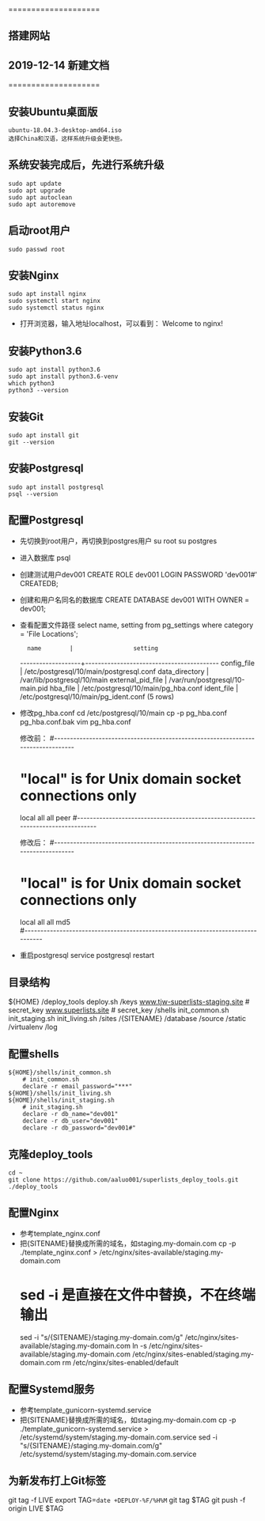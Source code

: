 ====================
## 搭建网站
## 2019-12-14 新建文档
====================

## 安装Ubuntu桌面版
    ubuntu-18.04.3-desktop-amd64.iso
    选择China和汉语，这样系统升级会更快些。
## 系统安装完成后，先进行系统升级
    sudo apt update
    sudo apt upgrade
    sudo apt autoclean
    sudo apt autoremove
## 启动root用户
    sudo passwd root


## 安装Nginx
    sudo apt install nginx
    sudo systemctl start nginx
    sudo systemctl status nginx
* 打开浏览器，输入地址localhost，可以看到：
    Welcome to nginx!
## 安装Python3.6
    sudo apt install python3.6
    sudo apt install python3.6-venv
    which python3
    python3 --version
## 安装Git
    sudo apt install git
    git --version
## 安装Postgresql
    sudo apt install postgresql
    psql --version


## 配置Postgresql
* 先切换到root用户，再切换到postgres用户
    su root
    su postgres
* 进入数据库
    psql
* 创建测试用户dev001
    CREATE ROLE dev001 LOGIN PASSWORD 'dev001#' CREATEDB; 
* 创建和用户名同名的数据库
    CREATE DATABASE dev001 WITH OWNER = dev001;
* 查看配置文件路径
    select name, setting from pg_settings where category = 'File Locations';

        name        |                 setting
    -------------------+------------------------------------------
    config_file       | /etc/postgresql/10/main/postgresql.conf
    data_directory    | /var/lib/postgresql/10/main
    external_pid_file | /var/run/postgresql/10-main.pid
    hba_file          | /etc/postgresql/10/main/pg_hba.conf
    ident_file        | /etc/postgresql/10/main/pg_ident.conf
    (5 rows)

* 修改pg_hba.conf
    cd /etc/postgresql/10/main
    cp -p pg_hba.conf pg_hba.conf.bak
    vim pg_hba.conf

    修改前：
    #--------------------------------------------------------------------------------
    # "local" is for Unix domain socket connections only
    local   all             all                                     peer
    #--------------------------------------------------------------------------------

    修改后：
    #--------------------------------------------------------------------------------
    # "local" is for Unix domain socket connections only
    local   all             all                                     md5    
    #--------------------------------------------------------------------------------

* 重启postgresql
    service postgresql restart


## 目录结构
${HOME}
    /deploy_tools
        deploy.sh
    /keys
        www.tjw-superlists-staging.site   # secret_key
        www.superlists.site    # secret_key
    /shells
        init_common.sh
        init_staging.sh
        init_living.sh
    /sites
        /{SITENAME}
            /database
            /source
            /static
            /virtualenv
            /log

## 配置shells
    ${HOME}/shells/init_common.sh
        # init_common.sh
        declare -r email_password="***"
    ${HOME}/shells/init_living.sh
    ${HOME}/shells/init_staging.sh
        # init_staging.sh
        declare -r db_name="dev001"
        declare -r db_user="dev001"
        declare -r db_password="dev001#"

## 克隆deploy_tools
    cd ~
    git clone https://github.com/aaluo001/superlists_deploy_tools.git ./deploy_tools




## 配置Nginx
* 参考template_nginx.conf
* 把{SITENAME}替换成所需的域名，如staging.my-domain.com
    cp -p ./template_nginx.conf > /etc/nginx/sites-available/staging.my-domain.com
    # sed -i 是直接在文件中替换，不在终端输出
    sed -i "s/{SITENAME}/staging.my-domain.com/g" /etc/nginx/sites-available/staging.my-domain.com
    ln -s /etc/nginx/sites-available/staging.my-domain.com /etc/nginx/sites-enabled/staging.my-domain.com
    rm /etc/nginx/sites-enabled/default

## 配置Systemd服务
* 参考template_gunicorn-systemd.service
* 把{SITENAME}替换成所需的域名，如staging.my-domain.com
    cp -p ./template_gunicorn-systemd.service > /etc/systemd/system/staging.my-domain.com.service
    sed -i "s/{SITENAME}/staging.my-domain.com/g" /etc/systemd/system/staging.my-domain.com.service

## 为新发布打上Git标签
git tag -f LIVE
export TAG=`date +DEPLOY-%F/%H%M`
git tag $TAG
git push -f origin LIVE $TAG

